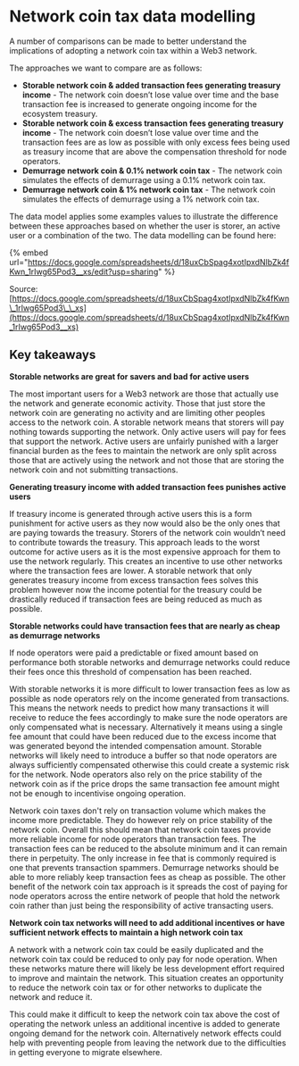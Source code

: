 # Network coin tax data modelling

A number of comparisons can be made to better understand the implications of adopting a network coin tax within a Web3 network.

The approaches we want to compare are as follows:

* **Storable network coin & added transaction fees generating treasury income** - The network coin doesn’t lose value over time and the base transaction fee is increased to generate ongoing income for the ecosystem treasury.
* **Storable network coin & excess transaction fees generating treasury income** - The network coin doesn’t lose value over time and the transaction fees are as low as possible with only excess fees being used as treasury income that are above the compensation threshold for node operators.
* **Demurrage network coin & 0.1% network coin tax** - The network coin simulates the effects of demurrage using a 0.1% network coin tax.
* **Demurrage network coin & 1% network coin tax** - The network coin simulates the effects of demurrage using a 1% network coin tax.

The data model applies some examples values to illustrate the difference between these approaches based on whether the user is storer, an active user or a combination of the two. The data modelling can be found here:

{% embed url="https://docs.google.com/spreadsheets/d/18uxCbSpag4xotIpxdNlbZk4fKwn_1rIwg65Pod3__xs/edit?usp=sharing" %}

Source: [https://docs.google.com/spreadsheets/d/18uxCbSpag4xotIpxdNlbZk4fKwn\_1rIwg65Pod3\_\_xs](https://docs.google.com/spreadsheets/d/18uxCbSpag4xotIpxdNlbZk4fKwn_1rIwg65Pod3__xs)



## Key takeaways



**Storable networks are great for savers and bad for active users**

The most important users for a Web3 network are those that actually use the network and generate economic activity. Those that just store the network coin are generating no activity and are limiting other peoples access to the network coin. A storable network means that storers will pay nothing towards supporting the network. Only active users will pay for fees that support the network. Active users are unfairly punished with a larger financial burden as the fees to maintain the network are only split across those that are actively using the network and not those that are storing the network coin and not submitting transactions.



**Generating treasury income with added transaction fees punishes active users**

If treasury income is generated through active users this is a form punishment for active users as they now would also be the only ones that are paying towards the treasury. Storers of the network coin wouldn’t need to contribute towards the treasury. This approach leads to the worst outcome for active users as it is the most expensive approach for them to use the network regularly. This creates an incentive to use other networks where the transaction fees are lower. A storable network that only generates treasury income from excess transaction fees solves this problem however now the income potential for the treasury could be drastically reduced if transaction fees are being reduced as much as possible.



**Storable networks could have transaction fees that are nearly as cheap as demurrage networks**

If node operators were paid a predictable or fixed amount based on performance both storable networks and demurrage networks could reduce their fees once this threshold of compensation has been reached.

With storable networks it is more difficult to lower transaction fees as low as possible as node operators rely on the income generated from transactions. This means the network needs to predict how many transactions it will receive to reduce the fees accordingly to make sure the node operators are only compensated what is necessary. Alternatively it means using a single fee amount that could have been reduced due to the excess income that was generated beyond the intended compensation amount. Storable networks will likely need to introduce a buffer so that node operators are always sufficiently compensated otherwise this could create a systemic risk for the network. Node operators also rely on the price stability of the network coin as if the price drops the same transaction fee amount might not be enough to incentivise ongoing operation.

Network coin taxes don't rely on transaction volume which makes the income more predictable. They do however rely on price stability of the network coin. Overall this should mean that network coin taxes provide more reliable income for node operators than transaction fees. The transaction fees can be reduced to the absolute minimum and it can remain there in perpetuity. The only increase in fee that is commonly required is one that prevents transaction spammers. Demurrage networks should be able to more reliably keep transaction fees as cheap as possible. The other benefit of the network coin tax approach is it spreads the cost of paying for node operators across the entire network of people that hold the network coin rather than just being the responsibility of active transacting users.



**Network coin tax networks will need to add additional incentives or have sufficient network effects to maintain a high network coin tax**

A network with a network coin tax could be easily duplicated and the network coin tax could be reduced to only pay for node operation. When these networks mature there will likely be less development effort required to improve and maintain the network. This situation creates an opportunity to reduce the network coin tax or for other networks to duplicate the network and reduce it.

This could make it difficult to keep the network coin tax above the cost of operating the network unless an additional incentive is added to generate ongoing demand for the network coin. Alternatively network effects could help with preventing people from leaving the network due to the difficulties in getting everyone to migrate elsewhere.

